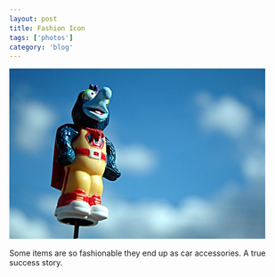 ```yaml
---
layout: post
title: Fashion Icon
tags: ['photos']
category: 'blog'
---
```


![Fashion Icon:: Nikon D70 : 1/2000s : f/4.5 : ISO 200](/media/2004/06/fashion.jpg)

Some items are so fashionable they end up as car accessories. A true
success story.

